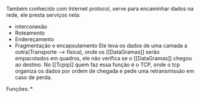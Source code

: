 Também conhecido com Internet protocol, serve para encaminhar dados na rede, ele presta serviços nela:
* interconexão
* Roteamento
* Endereçamento
* Fragmentação e encapsulamento
Ele leva os dados de uma camada a outra(Transporte --> física), onde os [[DataGramas]] serão empacotados em quadros, ele não verifica se o [[DataGramas]]  chegou ao destino. No [[Tcpip]] quem faz essa função é o TCP, onde o tcp organiza os dados por ordem de chegada e pede uma retransmissão em caso de perda.

Funções:
* 